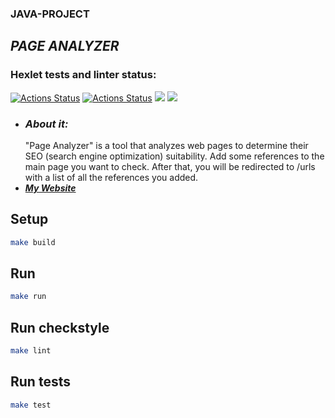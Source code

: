 ### JAVA-PROJECT
## ***PAGE ANALYZER***


### Hexlet tests and linter status:
[![Actions Status](https://github.com/markiMiracle/java-project-72/actions/workflows/hexlet-check.yml/badge.svg)](https://github.com/markiMiracle/java-project-72/actions)
[![Actions Status](https://github.com/markiMiracle/java-project-72/actions/workflows/tests.yml/badge.svg)](https://github.com/markiMiracle/java-project-72/actions)
<a href="https://codeclimate.com/github/markiMiracle/java-project-72/maintainability"><img src="https://api.codeclimate.com/v1/badges/a4ec8c08a65fe80f94e5/maintainability" /></a>
<a href="https://codeclimate.com/github/markiMiracle/java-project-72/test_coverage"><img src="https://api.codeclimate.com/v1/badges/a4ec8c08a65fe80f94e5/test_coverage" /></a>


- ### ***About it:***
  "Page Analyzer" is a tool that analyzes web pages to determine their SEO (search engine optimization) suitability.
  Add some references to the main page you want to check. After that, you will be redirected to /urls with a list of all the references you added.
- ***[My Website](https://java-project-72-1oky.onrender.com)***


## Setup

```bash
make build
```

## Run

```bash
make run
```

## Run checkstyle

```bash
make lint
```

## Run tests

```bash
make test
```
